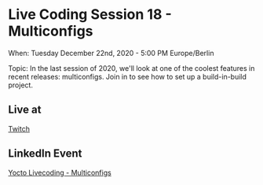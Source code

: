 # Live Coding Session 18 - Multiconfigs

When: Tuesday December 22nd, 2020 - 5:00 PM Europe/Berlin

Topic: In the last session of 2020, we'll look at one of the coolest features in recent releases: multiconfigs. Join in to see how to set up a build-in-build project.

## Live at

[Twitch](https://www.twitch.tv/theyoctojester)

## LinkedIn Event

[Yocto Livecoding - Multiconfigs](https://www.linkedin.com/events/yoctolivecoding-multiconfigs6744705491324276736/)
